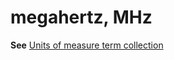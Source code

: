 # megahertz, MHz

**See** [Units of measure term collection](/style-guide/a-z-word-list-term-collections/term-collections/units-of-measure-terms)
